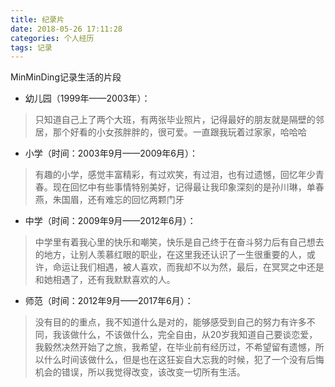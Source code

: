 ```yaml
---
title: 纪录片
date: 2018-05-26 17:11:28
categories: 个人经历
tags: 记录
---
```

MinMinDing记录生活的片段
<!--more-->
- 幼儿园（1999年——2003年）：

>只知道自己上了两个大班，有两张毕业照片，记得最好的朋友就是隔壁的邻居，那个好看的小女孩胖胖的，很可爱。一直跟我玩着过家家，哈哈哈

- 小学（时间：2003年9月——2009年6月）：

>有趣的小学，感觉丰富精彩，有过欢笑，有过泪，也有过遗憾，回忆年少青春。现在回忆中有些事情特别美好，记得最让我印象深刻的是孙川琳，单春燕，朱国眉，还有难忘的回忆两颗门牙

- 中学（时间：2009年9月——2012年6月）：

>中学里有着我心里的快乐和嘲笑，快乐是自己终于在奋斗努力后有自己想去的地方，让别人羡慕红眼的职业，在这里我还认识了一生很重要的人，或许，命运让我们相遇，被人喜欢，而我却不以为然，最后，在冥冥之中还是和她相遇了，还有我默默喜欢的人。

- 师范（时间：2012年9月——2017年6月）：

>没有目的的重点，我不知道什么是对的，能够感受到自己的努力有许多不同，我该做什么，不该做什么，完全自由，从20岁我知道自己要谈恋爱，我毅然决然开始了之旅，我希望，在毕业前有经历过，不希望留有遗憾，所以什么时间该做什么，但是也在这狂妄自大忘我的时候，犯了一个没有后悔机会的错误，所以我觉得改变，该改变一切所有生活。